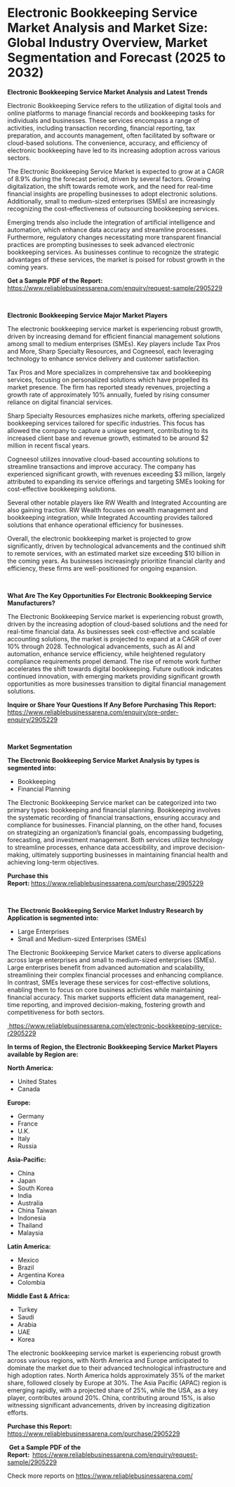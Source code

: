 <p><h1>Electronic Bookkeeping Service Market Analysis and Market Size: Global Industry Overview, Market Segmentation and Forecast (2025 to 2032)</h1></p><p><strong>Electronic Bookkeeping Service Market Analysis and Latest Trends</strong></p>
<p><p>Electronic Bookkeeping Service refers to the utilization of digital tools and online platforms to manage financial records and bookkeeping tasks for individuals and businesses. These services encompass a range of activities, including transaction recording, financial reporting, tax preparation, and accounts management, often facilitated by software or cloud-based solutions. The convenience, accuracy, and efficiency of electronic bookkeeping have led to its increasing adoption across various sectors.</p><p>The Electronic Bookkeeping Service Market is expected to grow at a CAGR of 8.9% during the forecast period, driven by several factors. Growing digitalization, the shift towards remote work, and the need for real-time financial insights are propelling businesses to adopt electronic solutions. Additionally, small to medium-sized enterprises (SMEs) are increasingly recognizing the cost-effectiveness of outsourcing bookkeeping services. </p><p>Emerging trends also include the integration of artificial intelligence and automation, which enhance data accuracy and streamline processes. Furthermore, regulatory changes necessitating more transparent financial practices are prompting businesses to seek advanced electronic bookkeeping services. As businesses continue to recognize the strategic advantages of these services, the market is poised for robust growth in the coming years.</p></p>
<p><strong>Get a Sample PDF of the Report:&nbsp;</strong> <a href="https://www.reliablebusinessarena.com/enquiry/request-sample/2905229?utm_campaign=2483&utm_medium=2&utm_source=Github&utm_content=ia&utm_term=12032025&utm_id=electronic-bookkeeping-service">https://www.reliablebusinessarena.com/enquiry/request-sample/2905229</a></p>
<p>&nbsp;</p>
<p><strong>Electronic Bookkeeping Service Major Market Players</strong></p>
<p><p>The electronic bookkeeping service market is experiencing robust growth, driven by increasing demand for efficient financial management solutions among small to medium enterprises (SMEs). Key players include Tax Pros and More, Sharp Specialty Resources, and Cogneesol, each leveraging technology to enhance service delivery and customer satisfaction.</p><p>Tax Pros and More specializes in comprehensive tax and bookkeeping services, focusing on personalized solutions which have propelled its market presence. The firm has reported steady revenues, projecting a growth rate of approximately 10% annually, fueled by rising consumer reliance on digital financial services.</p><p>Sharp Specialty Resources emphasizes niche markets, offering specialized bookkeeping services tailored for specific industries. This focus has allowed the company to capture a unique segment, contributing to its increased client base and revenue growth, estimated to be around $2 million in recent fiscal years.</p><p>Cogneesol utilizes innovative cloud-based accounting solutions to streamline transactions and improve accuracy. The company has experienced significant growth, with revenues exceeding $3 million, largely attributed to expanding its service offerings and targeting SMEs looking for cost-effective bookkeeping solutions.</p><p>Several other notable players like RW Wealth and Integrated Accounting are also gaining traction. RW Wealth focuses on wealth management and bookkeeping integration, while Integrated Accounting provides tailored solutions that enhance operational efficiency for businesses.</p><p>Overall, the electronic bookkeeping market is projected to grow significantly, driven by technological advancements and the continued shift to remote services, with an estimated market size exceeding $10 billion in the coming years. As businesses increasingly prioritize financial clarity and efficiency, these firms are well-positioned for ongoing expansion.</p></p>
<p>&nbsp;</p>
<p><strong>What Are The Key Opportunities For Electronic Bookkeeping Service Manufacturers?</strong></p>
<p><p>The Electronic Bookkeeping Service market is experiencing robust growth, driven by the increasing adoption of cloud-based solutions and the need for real-time financial data. As businesses seek cost-effective and scalable accounting solutions, the market is projected to expand at a CAGR of over 10% through 2028. Technological advancements, such as AI and automation, enhance service efficiency, while heightened regulatory compliance requirements propel demand. The rise of remote work further accelerates the shift towards digital bookkeeping. Future outlook indicates continued innovation, with emerging markets providing significant growth opportunities as more businesses transition to digital financial management solutions.</p></p>
<p><strong>Inquire or Share Your Questions If Any Before Purchasing This Report:</strong> <a href="https://www.reliablebusinessarena.com/enquiry/pre-order-enquiry/2905229?utm_campaign=2483&utm_medium=2&utm_source=Github&utm_content=ia&utm_term=12032025&utm_id=electronic-bookkeeping-service">https://www.reliablebusinessarena.com/enquiry/pre-order-enquiry/2905229</a></p>
<p>&nbsp;</p>
<p><strong>Market Segmentation</strong></p>
<p><strong>The Electronic Bookkeeping Service Market Analysis by types is segmented into:</strong></p>
<p><ul><li>Bookkeeping</li><li>Financial Planning</li></ul></p>
<p><p>The Electronic Bookkeeping Service market can be categorized into two primary types: bookkeeping and financial planning. Bookkeeping involves the systematic recording of financial transactions, ensuring accuracy and compliance for businesses. Financial planning, on the other hand, focuses on strategizing an organization’s financial goals, encompassing budgeting, forecasting, and investment management. Both services utilize technology to streamline processes, enhance data accessibility, and improve decision-making, ultimately supporting businesses in maintaining financial health and achieving long-term objectives.</p></p>
<p><strong>Purchase this Report:&nbsp;</strong><a href="https://www.reliablebusinessarena.com/purchase/2905229?utm_campaign=2483&utm_medium=2&utm_source=Github&utm_content=ia&utm_term=12032025&utm_id=electronic-bookkeeping-service">https://www.reliablebusinessarena.com/purchase/2905229</a></p>
<p>&nbsp;</p>
<p><strong>The Electronic Bookkeeping Service Market Industry Research by Application is segmented into:</strong></p>
<p><ul><li>Large Enterprises</li><li>Small and Medium-sized Enterprises (SMEs)</li></ul></p>
<p><p>The Electronic Bookkeeping Service Market caters to diverse applications across large enterprises and small to medium-sized enterprises (SMEs). Large enterprises benefit from advanced automation and scalability, streamlining their complex financial processes and enhancing compliance. In contrast, SMEs leverage these services for cost-effective solutions, enabling them to focus on core business activities while maintaining financial accuracy. This market supports efficient data management, real-time reporting, and improved decision-making, fostering growth and competitiveness for both sectors.</p></p>
<p><a href="https://www.reliablebusinessarena.com/electronic-bookkeeping-service-r2905229?utm_campaign=2483&utm_medium=2&utm_source=Github&utm_content=ia&utm_term=12032025&utm_id=electronic-bookkeeping-service">&nbsp;https://www.reliablebusinessarena.com/electronic-bookkeeping-service-r2905229</a></p>
<p><strong>In terms of Region, the Electronic Bookkeeping Service Market Players available by Region are:</strong></p>
<p>
    <p> <strong> North America: </strong>
        <ul>
            <li>United States</li>
            <li>Canada</li>
        </ul>
        </p> 
    <p> <strong> Europe: </strong>
        <ul>
            <li>Germany</li>
            <li>France</li>
            <li>U.K.</li>
            <li>Italy</li>
            <li>Russia</li>
        </ul>
        </p> 
    <p> <strong> Asia-Pacific: </strong>
        <ul>
            <li>China</li>
            <li>Japan</li>
            <li>South Korea</li>
            <li>India</li>
            <li>Australia</li>
            <li>China Taiwan</li>
            <li>Indonesia</li>
            <li>Thailand</li>
            <li>Malaysia</li>
        </ul>
        </p> 
    <p> <strong> Latin America: </strong>
        <ul>
            <li>Mexico</li>
            <li>Brazil</li>
            <li>Argentina Korea</li>
            <li>Colombia</li>
        </ul>
        </p> 
    <p> <strong> Middle East & Africa: </strong>
        <ul>
            <li>Turkey</li>
            <li>Saudi</li>
            <li>Arabia</li>
            <li>UAE</li>
            <li>Korea</li>
        </ul>
    </p>
    </p>
<p><p>The electronic bookkeeping service market is experiencing robust growth across various regions, with North America and Europe anticipated to dominate the market due to their advanced technological infrastructure and high adoption rates. North America holds approximately 35% of the market share, followed closely by Europe at 30%. The Asia Pacific (APAC) region is emerging rapidly, with a projected share of 25%, while the USA, as a key player, contributes around 20%. China, contributing around 15%, is also witnessing significant advancements, driven by increasing digitization efforts.</p></p>
<p><strong>Purchase this Report: </strong><a href="https://www.reliablebusinessarena.com/purchase/2905229?utm_campaign=2483&utm_medium=2&utm_source=Github&utm_content=ia&utm_term=12032025&utm_id=electronic-bookkeeping-service">https://www.reliablebusinessarena.com/purchase/2905229</a></p>
<p>&nbsp;<strong>Get a Sample PDF of the Report:&nbsp;&nbsp;</strong><a href="https://www.reliablebusinessarena.com/enquiry/request-sample/2905229?utm_campaign=2483&utm_medium=2&utm_source=Github&utm_content=ia&utm_term=12032025&utm_id=electronic-bookkeeping-service">https://www.reliablebusinessarena.com/enquiry/request-sample/2905229</a></p>
<p><strong></strong></p>
<p>Check more reports on <a href="https://www.reliablebusinessarena.com/?utm_campaign=2483&utm_medium=2&utm_source=Github&utm_content=ia&utm_term=12032025&utm_id=electronic-bookkeeping-service">https://www.reliablebusinessarena.com/</a></p>